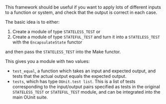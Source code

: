 This framework should be useful if you want to apply lots of different
inputs to a function or system, and check that the output is correct in
each case.

The basic idea is to either:

1. Create a module of type `STATELESS_TEST` or
2. Create a module of type `STATEFUL_TEST` and turn it into a `STATELESS_TEST`
with the `EncapsulateState` functor

and then pass the `STATELESS_TEST` into the Make functor.

This gives you a module with two values:
* `test_equal`, a function which takes an input and expected output,
  and tests that the actual output equals the expected output.
* `tests`, which has type `OUnit.test list`. This is a list of tests
  corresponding to the input/output pairs specified as tests in the
  original `STATELESS_TEST` or `STATEFUL_TEST` module, and can be integrated
  into the main OUnit suite.
